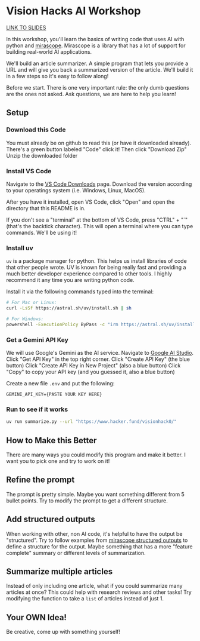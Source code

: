 # Vision Hacks AI Workshop

[LINK TO SLIDES](https://docs.google.com/presentation/d/1AI0fVN7hWtVc1tNifpbovjMtpSpLEF_YIMQ-4RP-MUI/edit?slide=id.g36a2377f78a_0_0#slide=id.g36a2377f78a_0_0)

In this workshop, you'll learn the basics of writing code that uses AI with python and [mirascope](https://mirascope.com/docs/mirascope/guides/getting-started/quickstart).
Mirascope is a library that has a lot of support for building real-world AI applications.

We'll build an article summarizer. A simple program that lets you provide a URL and will give you back a summarized version of the article.
We'll build it in a few steps so it's easy to follow along!

Before we start. There is one very important rule: the only dumb questions are the ones not asked.
Ask questions, we are here to help you learn!

## Setup

### Download this Code

You must already be on github to read this (or have it downloaded already).
There's a green button labeled "Code" click it!
Then click "Download Zip"
Unzip the downloaded folder

### Install VS Code

Navigate to the [VS Code Downloads](https://code.visualstudio.com/download) page.
Download the version according to your operatings system (i.e. Windows, Linux, MacOS).

After you have it installed, open VS Code, click "Open" and open the directory that this README is in.

If you don't see a "terminal" at the bottom of VS Code, press "CTRL" + "`" (that's the backtick character).
This will open a terminal where you can type commands. We'll be using it!

### Install uv

`uv` is a package manager for python. This helps us install libraries of code that other people wrote. UV is known for being really fast and providing a much better developer experience compared to other tools.
I highly recommend it any time you are writing python code.

Install it via the following commands typed into the terminal:

```bash
# For Mac or Linux:
curl -LsSf https://astral.sh/uv/install.sh | sh

# For Windows:
powershell -ExecutionPolicy ByPass -c "irm https://astral.sh/uv/install.ps1 | iex"
```

### Get a Gemini API Key

We will use Google's Gemini as the AI service. Navigate to [Google AI Studio](https://aistudio.google.com/).
Click "Get API Key" in the top right corner.
Click "Create API Key" (the blue button)
Click "Create API Key in New Project" (also a blue button)
Click "Copy" to copy your API key (and you guessed it, also a blue button)

Create a new file `.env` and put the following:

```text
GEMINI_API_KEY={PASTE YOUR KEY HERE}
```

### Run to see if it works

```bash
uv run summarize.py --url "https://www.hacker.fund/visionhack0/"
```

## How to Make this Better

There are many ways you could modify this program and make it better. I want you to pick one and try to work on it!

## Refine the prompt

The prompt is pretty simple. Maybe you want something different from 5 bullet points. Try to modify the prompt to get a different structure.

## Add structured outputs

When working with other, non AI code, it's helpful to have the output be "structured". Try to follow examples from [mirascope structured outputs](https://mirascope.com/docs/mirascope/guides/getting-started/structured-outputs) to define a structure for the output.
Maybe something that has a more "feature complete" summary or different levels of summarization.

## Summarize multiple articles

Instead of only including one article, what if you could summarize many articles at once? This could help with research reviews and other tasks!
Try modifying the function to take a `list` of articles instead of just 1.

## Your OWN Idea!

Be creative, come up with something yourself!

